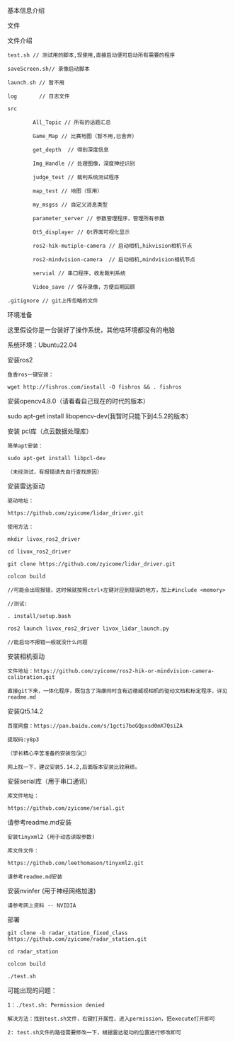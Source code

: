 基本信息介绍

文件

文件介绍

	test.sh // 测试用的脚本,现使用,直接启动便可启动所有需要的程序
	
	saveScreen.sh// 录像启动脚本
	
	launch.sh // 暂不用
	
	log       // 日志文件
	
	src
	
        	All_Topic // 所有的话题汇总
        	
        	Game_Map // 比赛地图（暂不用,已舍弃）
        	
        	get_depth  // 得到深度信息
        	
        	Img_Handle // 处理图像，深度神经识别
        	
        	judge_test // 裁判系统测试程序
        	
        	map_test // 地图（现用）
        	
        	my_msgss // 自定义消息类型
        	
        	parameter_server // 参数管理程序，管理所有参数
        	
        	Qt5_displayer // Qt界面可视化显示
        	
        	ros2-hik-mutiple-camera // 启动相机,hikvision相机节点
        	
        	ros2-mindvision-camera  // 启动相机,mindvision相机节点
        	
        	servial // 串口程序，收发裁判系统
        	
        	Video_save // 保存录像，方便后期回顾
        	
 	.gitignore // git上传忽略的文件
 	
 	
环境准备

这里假设你是一台装好了操作系统，其他啥环境都没有的电脑

系统环境：Ubuntu22.04

安装ros2

	鱼香ros一键安装：
	
	wget http://fishros.com/install -O fishros && . fishros
	
安装opencv4.8.0（请看看自己现在的时代的版本）

sudo apt-get install libopencv-dev(我暂时只能下到4.5.2的版本)

安装 pcl库（点云数据处理库）

	简单apt安装：
	
	sudo apt-get install libpcl-dev
	
	（未经测试，有报错请先自行查找原因）
	
安装雷达驱动

	驱动地址：
	
	https://github.com/zyicome/lidar_driver.git
	
	使用方法：
	
	mkdir livox_ros2_driver
	
	cd livox_ros2_driver
	
	git clone https://github.com/zyicome/lidar_driver.git
	
	colcon build
	
	//可能会出现报错，这时候就按照ctrl+左键对应到错误的地方，加上#include <memory>
	
	//测试:
	
	. install/setup.bash
	
	ros2 launch livox_ros2_driver livox_lidar_launch.py
	
	//能启动不报错一般就没什么问题
	
安装相机驱动

	文件地址：https://github.com/zyicome/ros2-hik-or-mindvision-camera-calibration.git
	
	直接git下来，一体化程序，既包含了海康同时含有迈德威视相机的驱动文档和标定程序，详见readme.md
	
安装Qt5.14.2

	百度网盘：https://pan.baidu.com/s/1gcti7boGQpxsd0mX7QsiZA 
	
	提取码:y8p3
	
	（学长精心辛苦准备的安装包😘🥺）
	
	网上找一下，建议安装5.14.2,后面版本安装比较麻烦。
	
安装serial库（用于串口通讯）

	库文件地址：
	
	https://github.com/zyicome/serial.git
	
请参考readme.md安装

	安装tinyxml2 (用于动态读取参数)
	
	库文件文件：
	
	https://github.com/leethomason/tinyxml2.git
	
	请参考readme.md安装
	
安装nvinfer (用于神经网络加速)

	请参考网上资料 -- NVIDIA
	
	
部署

	git clone -b radar_station_fixed_class https://github.com/zyicome/radar_station.git
	
	cd radar_station
	
	colcon build
	
	./test.sh
	
可能出现的问题：

	1：./test.sh: Permission denied
	
   	解决方法：找到test.sh文件，右键打开属性，进入permission，把execute打开即可
   	
	2: test.sh文件的路径需要修改一下，根据雷达驱动的位置进行修改即可
	
